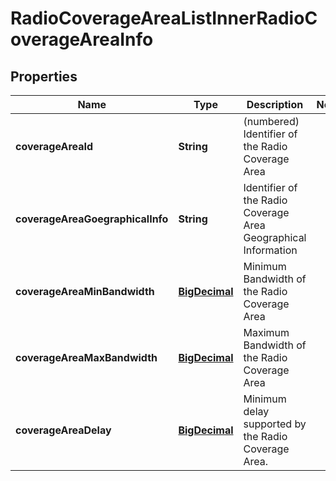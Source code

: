 
# RadioCoverageAreaListInnerRadioCoverageAreaInfo

## Properties
Name | Type | Description | Notes
------------ | ------------- | ------------- | -------------
**coverageAreaId** | **String** | (numbered) Identifier of the Radio Coverage Area | 
**coverageAreaGoegraphicalInfo** | **String** | Identifier of the Radio Coverage Area Geographical Information | 
**coverageAreaMinBandwidth** | [**BigDecimal**](BigDecimal.md) | Minimum Bandwidth of the Radio Coverage Area | 
**coverageAreaMaxBandwidth** | [**BigDecimal**](BigDecimal.md) | Maximum Bandwidth of the Radio Coverage Area | 
**coverageAreaDelay** | [**BigDecimal**](BigDecimal.md) | Minimum delay supported by the Radio Coverage Area. | 



